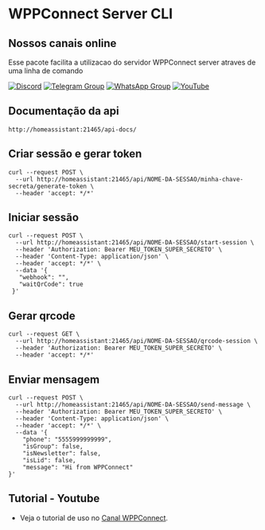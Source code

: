 # WPPConnect Server CLI

## Nossos canais online

Esse pacote facilita a utilizacao do servidor WPPConnect server atraves de uma linha de comando

[![Discord](https://img.shields.io/discord/844351092758413353?color=blueviolet&label=Discord&logo=discord&style=flat)](https://discord.gg/JU5JGGKGNG)
[![Telegram Group](https://img.shields.io/badge/Telegram-Group-32AFED?logo=telegram)](https://t.me/wppconnect)
[![WhatsApp Group](https://img.shields.io/badge/WhatsApp-Group-25D366?logo=whatsapp)](https://chat.whatsapp.com/LJaQu6ZyNvnBPNAVRbX00K)
[![YouTube](https://img.shields.io/youtube/channel/subscribers/UCD7J9LG08PmGQrF5IS7Yv9A?label=YouTube)](https://www.youtube.com/c/wppconnect)

## Documentação da api

```
http://homeassistant:21465/api-docs/
```

## Criar sessão e gerar token

```
curl --request POST \
  --url http://homeassistant:21465/api/NOME-DA-SESSAO/minha-chave-secreta/generate-token \
  --header 'accept: */*'
```

## Iniciar sessão

```
curl --request POST \
  --url http://homeassistant:21465/api/NOME-DA-SESSAO/start-session \
  --header 'Authorization: Bearer MEU_TOKEN_SUPER_SECRETO' \
  --header 'Content-Type: application/json' \
  --header 'accept: */*' \
  --data '{
   "webhook": "",
   "waitQrCode": true
 }'
```

## Gerar qrcode

```
curl --request GET \
  --url http://homeassistant:21465/api/NOME-DA-SESSAO/qrcode-session \
  --header 'Authorization: Bearer MEU_TOKEN_SUPER_SECRETO' \
  --header 'accept: */*'
```

## Enviar mensagem
 
```
curl --request POST \
  --url http://homeassistant:21465/api/NOME-DA-SESSAO/send-message \
  --header 'Authorization: Bearer MEU_TOKEN_SUPER_SECRETO' \
  --header 'Content-Type: application/json' \
  --header 'accept: */*' \
  --data '{
    "phone": "5555999999999",
    "isGroup": false,
    "isNewsletter": false,
    "isLid": false,
    "message": "Hi from WPPConnect"  
}'
```

## Tutorial - Youtube
- Veja o tutorial de uso no [Canal WPPConnect](https://www.youtube.com/watch?v=zBmCnPS3JOQ).
